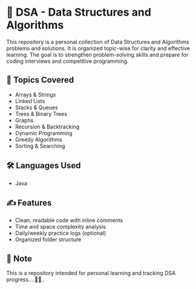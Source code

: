 # 🧠 DSA - Data Structures and Algorithms

This repository is a personal collection of Data Structures and Algorithms problems and solutions. It is organized topic-wise for clarity and effective learning. The goal is to strengthen problem-solving skills and prepare for coding interviews and competitive programming.

## 📂 Topics Covered
- Arrays & Strings
- Linked Lists
- Stacks & Queues
- Trees & Binary Trees
- Graphs
- Recursion & Backtracking
- Dynamic Programming
- Greedy Algorithms
- Sorting & Searching

## 🛠️ Languages Used
- Java

## ✍️ Features
- Clean, readable code with inline comments
- Time and space complexity analysis
- Daily/weekly practice logs (optional)
- Organized folder structure

## 🔐 Note
This is a repository intended for personal learning and tracking DSA progress....✌🏻..
